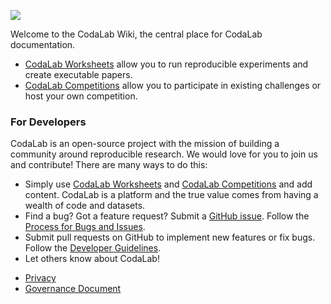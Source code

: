 <a href="http://www.codalab.org"><img src="https://github.com/codalab/codalab/wiki/images/codalab-logo.png" /></a>

Welcome to the CodaLab Wiki, the central place for CodaLab documentation.

* [CodaLab Worksheets](Worksheets) allow you to run reproducible experiments and create executable papers.
* [CodaLab Competitions](Competitions) allow you to participate in existing challenges or host your own competition.

### For Developers

CodaLab is an open-source project with the mission of building a community around reproducible research.  We would love for you to join us and contribute!  There are many ways to do this:

- Simply use [CodaLab Worksheets](https://worksheets.codalab.org) and [CodaLab Competitions](https://competitions.codalab.org) and add content.  CodaLab is a platform and the true value comes from having a wealth of code and datasets.
- Find a bug? Got a feature request? Submit a [GitHub issue](https://github.com/codalab/codalab/issues?state=open). Follow the [Process for Bugs and Issues](https://github.com/codalab/codalab/wiki/Dev_Issue-tracking).
- Submit pull requests on GitHub to implement new features or fix bugs.  Follow the [Developer Guidelines](Dev_Developer-Guidelines).
- Let others know about CodaLab!

* [Privacy](Privacy)
* [Governance Document](https://github.com/codalab/codalab/blob/master/docs/Community-Governance.md)